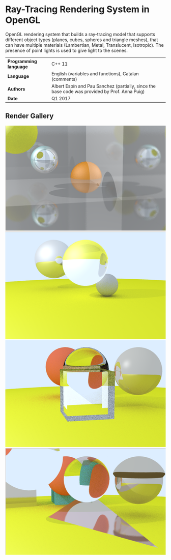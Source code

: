 # Ray-Tracing Rendering System in OpenGL

OpenGL rendering system that builds a ray-tracing model that supports different object types (planes, cubes, spheres and triangle meshes), that can have multiple materials (Lambertian, Metal, Translucent, Isotropic). The presence of point lights is used to give light to the scenes.

| | | |
|-|-|-|
| **Programming language**  | C++ 11 |
| **Language**   | English (variables and functions), Catalan (comments) |
| **Authors** | Albert Espín and Pau Sanchez (partially, since the base code was provided by Prof. Anna Puig) |
| **Date**  | Q1 2017  |


## Render Gallery

![](Renders/fig1.png)
![](Renders/fig2.png)
![](Renders/fig3.png)
![](Renders/fig4.png)


